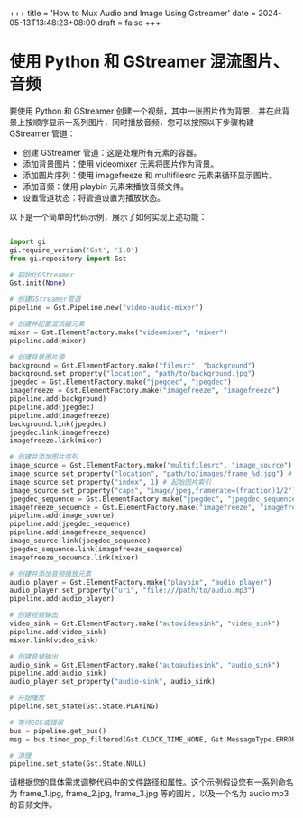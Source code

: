 +++
title = 'How to Mux Audio and Image Using Gstreamer'
date = 2024-05-13T13:48:23+08:00
draft = false
+++

# 使用 Python 和 GStreamer 混流图片、音频

要使用 Python 和 GStreamer 创建一个视频，其中一张图片作为背景，并在此背景上按顺序显示一系列图片，同时播放音频，您可以按照以下步骤构建 GStreamer 管道：

- 创建 GStreamer 管道：这是处理所有元素的容器。
- 添加背景图片：使用 videomixer 元素将图片作为背景。
- 添加图片序列：使用 imagefreeze 和 multifilesrc 元素来循环显示图片。
- 添加音频：使用 playbin 元素来播放音频文件。
- 设置管道状态：将管道设置为播放状态。

以下是一个简单的代码示例，展示了如何实现上述功能：

```Python

import gi
gi.require_version('Gst', '1.0')
from gi.repository import Gst

# 初始化GStreamer
Gst.init(None)

# 创建GStreamer管道
pipeline = Gst.Pipeline.new("video-audio-mixer")

# 创建并配置混流器元素
mixer = Gst.ElementFactory.make("videomixer", "mixer")
pipeline.add(mixer)

# 创建背景图片源
background = Gst.ElementFactory.make("filesrc", "background")
background.set_property("location", "path/to/background.jpg")
jpegdec = Gst.ElementFactory.make("jpegdec", "jpegdec")
imagefreeze = Gst.ElementFactory.make("imagefreeze", "imagefreeze")
pipeline.add(background)
pipeline.add(jpegdec)
pipeline.add(imagefreeze)
background.link(jpegdec)
jpegdec.link(imagefreeze)
imagefreeze.link(mixer)

# 创建并添加图片序列
image_source = Gst.ElementFactory.make("multifilesrc", "image_source")
image_source.set_property("location", "path/to/images/frame_%d.jpg") # 图片命名格式
image_source.set_property("index", 1) # 起始图片索引
image_source.set_property("caps", "image/jpeg,framerate=(fraction)1/2") # 每2秒更换一张图片
jpegdec_sequence = Gst.ElementFactory.make("jpegdec", "jpegdec_sequence")
imagefreeze_sequence = Gst.ElementFactory.make("imagefreeze", "imagefreeze_sequence")
pipeline.add(image_source)
pipeline.add(jpegdec_sequence)
pipeline.add(imagefreeze_sequence)
image_source.link(jpegdec_sequence)
jpegdec_sequence.link(imagefreeze_sequence)
imagefreeze_sequence.link(mixer)

# 创建并添加音频播放元素
audio_player = Gst.ElementFactory.make("playbin", "audio_player")
audio_player.set_property("uri", "file:///path/to/audio.mp3")
pipeline.add(audio_player)

# 创建视频输出
video_sink = Gst.ElementFactory.make("autovideosink", "video_sink")
pipeline.add(video_sink)
mixer.link(video_sink)

# 创建音频输出
audio_sink = Gst.ElementFactory.make("autoaudiosink", "audio_sink")
pipeline.add(audio_sink)
audio_player.set_property("audio-sink", audio_sink)

# 开始播放
pipeline.set_state(Gst.State.PLAYING)

# 等待EOS或错误
bus = pipeline.get_bus()
msg = bus.timed_pop_filtered(Gst.CLOCK_TIME_NONE, Gst.MessageType.ERROR | Gst.MessageType.EOS)

# 清理
pipeline.set_state(Gst.State.NULL)
```

请根据您的具体需求调整代码中的文件路径和属性。这个示例假设您有一系列命名为 frame_1.jpg, frame_2.jpg, frame_3.jpg 等的图片，以及一个名为 audio.mp3 的音频文件。
